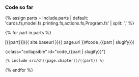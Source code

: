### Code so far

{% assign parts = include.parts | default: 'cards.fs,model.fs,printing.fs,actions.fs,Program.fs' | split: ',' %}

{% for part in parts %}

[{{part}}]({{ site.baseurl }}{{ page.url }}#code_{{part | slugify}})

{:class="collapsible" id="code_{{part | slugify}}"}
```fsharp
{% include src/ch{{page.chapter}}/{{part}} %}
```

{% endfor %}